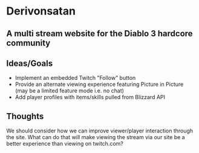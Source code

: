 Derivonsatan
============

## A multi stream website for the Diablo 3 hardcore community

## Ideas/Goals

- Implement an embedded Twitch "Follow" button
- Provide an alternate viewing experience featuring Picture in Picture (may be a limited feature mode i.e.	no chat)
- Add player profiles with items/skills pulled from Blizzard API

## Thoughts

We should consider how we can improve viewer/player interaction through the site.  What can do that will make viewing the stream via our site be a better experience than viewing on twitch.com?
